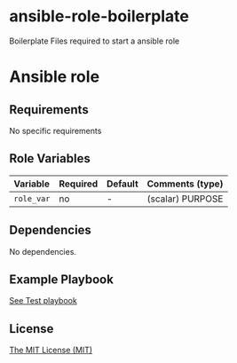 # ansible-role-boilerplate
Boilerplate Files required to start a ansible role

# Ansible role 

## Requirements

No specific requirements

## Role Variables

| Variable   | Required | Default | Comments (type)  |
| :---       | :---     | :---    | :---             |
| `role_var` | no       | -       | (scalar) PURPOSE |

## Dependencies

No dependencies.

## Example Playbook

[ See Test playbook ](tests/playbook.yml)  

## License 
[The MIT License (MIT)](LICENSE)  
